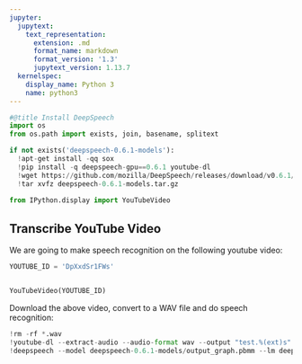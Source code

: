 ```yaml
---
jupyter:
  jupytext:
    text_representation:
      extension: .md
      format_name: markdown
      format_version: '1.3'
      jupytext_version: 1.13.7
  kernelspec:
    display_name: Python 3
    name: python3
---
```


```python id="2f33VIJdAxBC" colab_type="code" cellView="form" outputId="76968d4f-dd9f-4626-c2cd-2c752ed6873f" executionInfo={"status": "ok", "timestamp": 1586202211008, "user_tz": -330, "elapsed": 71505, "user": {"displayName": "Sparsh Agarwal", "photoUrl": "", "userId": "13037694610922482904"}} colab={"base_uri": "https://localhost:8080/", "height": 1000}
#@title Install DeepSpeech
import os
from os.path import exists, join, basename, splitext

if not exists('deepspeech-0.6.1-models'):
  !apt-get install -qq sox
  !pip install -q deepspeech-gpu==0.6.1 youtube-dl
  !wget https://github.com/mozilla/DeepSpeech/releases/download/v0.6.1/deepspeech-0.6.1-models.tar.gz
  !tar xvfz deepspeech-0.6.1-models.tar.gz
  
from IPython.display import YouTubeVideo
```

<!-- #region id="afTz2NXpBL10" colab_type="text" -->
## Transcribe YouTube Video
We are going to make speech recognition on the following youtube video:
<!-- #endregion -->

```python id="l3DzEpg3A7w1" colab_type="code" outputId="b0dc10a2-664b-49f2-83a8-7b3fb1d86ffd" executionInfo={"status": "ok", "timestamp": 1586202298037, "user_tz": -330, "elapsed": 1224, "user": {"displayName": "Sparsh Agarwal", "photoUrl": "", "userId": "13037694610922482904"}} colab={"base_uri": "https://localhost:8080/", "height": 321}
YOUTUBE_ID = 'DpXxdSr1FWs'


YouTubeVideo(YOUTUBE_ID)
```

<!-- #region id="1rzDIKtxBo0F" colab_type="text" -->
Download the above video, convert to a WAV file and do speech recognition:
<!-- #endregion -->

```python id="undj2pG2BkGQ" colab_type="code" outputId="2ae2f0f5-aab8-4d06-b283-76611a8dde23" executionInfo={"status": "ok", "timestamp": 1586202589448, "user_tz": -330, "elapsed": 223492, "user": {"displayName": "Sparsh Agarwal", "photoUrl": "", "userId": "13037694610922482904"}} colab={"base_uri": "https://localhost:8080/", "height": 360}
!rm -rf *.wav
!youtube-dl --extract-audio --audio-format wav --output "test.%(ext)s" https://www.youtube.com/watch\?v\={YOUTUBE_ID}
!deepspeech --model deepspeech-0.6.1-models/output_graph.pbmm --lm deepspeech-0.6.1-models/lm.binary --trie deepspeech-0.6.1-models/trie --audio test.wav
```

```python id="jhUrDKODB0-6" colab_type="code" colab={}

```
